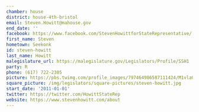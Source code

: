 ```yaml
---
chamber: house
district: house-4th-bristol
email: Steven.Howitt@mahouse.gov
end_date: ''
facebook: https://www.facebook.com/StevenHowittforStateRepresentative/
first_name: Steven
hometown: Seekonk
id: steven-howitt
last_name: Howitt
malegislature_url: https://malegislature.gov/Legislators/Profile/SSH1
party: R
phone: (617) 722-2305
picture: https://pbs.twimg.com/profile_images/797464986587111424/M1vlaGx7_400x400.jpg
square_picture: /img/legislators/square-pictures/steven-howitt.jpg
start_date: '2011-01-01'
twitter: https://twitter.com/HowittStateRep
website: https://www.stevenhowitt.com/about
---
```

